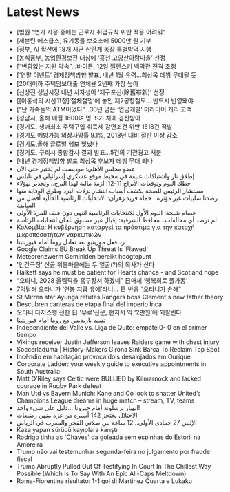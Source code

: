 # Latest News
-  [법원 “연가 사용 중에는 근로자 취업규칙 위반 적용 어려워”
-  [세븐틴 에스쿱스, 유기동물 보호소에 5000만 원 기부
-  [정부, AI 확산에 18개 시군 산란계 농장 특별방역 시행
-  [농식품부, 농업환경보전 대상에 ‘홍천 고양산아람마을’ 선정
-  [“변함없는 지원 약속”…바이든, 12일 젤렌스키 백악관 전격 초청
-  [‘연말 이벤트’ 경제정책방향 발표, 내년 1월 유력…최상목 데뷔 무대될 듯
-  [20대이하 주택담보대출 연체율 2년째 가장 높아
-  [신상진 성남시장 내년 사자성어 ‘제구포신(除舊布新)’ 선정
-  [[이홍석의 시선고정]‘절체절명’에 놓인 제2공항철도… 반드시 반영돼야
-  [“난 가족들의 ATM이었다”…30년 넘은 ‘연금캐럴’ 머라이어 캐리 고백
-  [성남시, 올해 매월 1600여 명 조기 치매 검진받아
-  [경기도, 생애최초 주택구입 취득세 감면조건 위반 1518건 적발
-  [경기도 예방가능 외상사망률 9.1%, 2018년 대비 절반 이상 감소
-  [경기도,올해 글로벌 행보 빛났다
-  [경기도, 구리시 종합감사 결과 발표…5건의 기관경고 처분
-  [내년 경제정책방향 발표 최상목 후보자 데뷔 무대 되나
-  عضو مجلس الأهلي: موديست لم يُختبر حتى الآن
-  إطلاق نار واشتباكات عنيفة في محيط موقع عسكري إسرائيلي في نابلس
-  حظك اليوم وتوقعات الأبراج 11-12: أزمة مالية لهذا البرج.. وتحذير لهؤلاء
-  مستشار الرئيس للصحة يكشف أسباب انتشار نزلات البرد وطرق الوقاية منها
-  رصدنا سلبيات غير مؤثرة.. حملة فريد زهران: الانتخابات الرئاسية الحالية أفضل من السابقة
-  عصام شيحة: اليوم الأول للانتخابات الرئاسية انتهى دون عنف للمرة الأولى
-  لم نرصد أي مخالفات.. محافظ الشرقية: إقبال غير مسبوق بلجان انتخابات الرئاسة
-  Κολομβία: Η κυβέρνηση καταργεί τα πρόστιμα για την κατοχή μικροποσοτήτων ναρκωτικών
-  رد فعل مورينيو بعد تعادل روما أمام فيورنتينا
-  Google Claims EU Break Up Threat Is ‘Flawed’
-  Meteorenzwerm Geminiden bereikt hoogtepunt
-  '인간극장' 산골 위봉마을에는 두 얼굴(?)의 목사가 산다
-  Halkett says he must be patient for Hearts chance - and Scotland hope
-  “오타니, 2028 올림픽을 홈구장서 하겠네” 日매체 ‘행복회로 풀가동’
-  7억달러 오타니가 ‘연봉 지급 유예’라니… 日 반응 “오타니가 손해”
-  St Mirren star Ayunga refutes Rangers boss Clement's new father theory
-  Descubren canteras de etapa final del imperio Inca
-  오타니 다저스행 전한 日 '무료'신문, 현지서 약 ‘2만원’에 되팔린다
-  تقييم باريديس مع روما أمام فيورنتينا
-  Independiente del Valle vs. Liga de Quito: empate 0- 0 en el primer tiempo
-  Vikings receiver Justin Jefferson leaves Raiders game with chest injury
-  Soccerladuma | History-Makers Girona Sink Barca To Reclaim Top Spot
-  Incêndio em habitação provoca dois desalojados em Ourique
-  Corporate Ladder: your weekly guide to executive appointments in South Australia
-  Matt O’Riley says Celtic were BULLIED by Kilmarnock and lacked courage in Rugby Park defeat
-  Man Utd vs Bayern Munich: Kane and Co look to shatter United’s Champions League dreams in huge match – stream, TV, teams
-  انهيار برشلونة أمام جيرونا …دليل على شيء واحد!
-  الاحتلال يحتجز 142 أسيرة من غزة بينهن رضيعات
-  الإثنين 27 جمادى الأولى.. 12 ساعة بين صلاتي الفجر والمغرب في الرياض
-  Kaza yapan sürücü kayıplara karıştı
-  Rodrigo tinha as 'Chaves' da goleada sem espinhas do Estoril na Amoreira
-  Trump não vai testemunhar segunda-feira no julgamento por fraude fiscal
-  Trump Abruptly Pulled Out Of Testifying In Court In The Chillest Way Possible (Which Is To Say With An Epic All-Caps Meltdown)
-  Roma-Fiorentina risultato: 1-1 gol di Martinez Quarta e Lukaku
